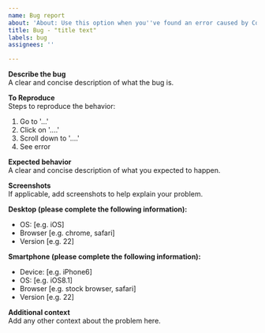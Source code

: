 ```yaml
---
name: Bug report
about: 'About: Use this option when you''ve found an error caused by Corporate UI.'
title: Bug - "title text"
labels: bug
assignees: ''

---
```


**Describe the bug**<br/>
A clear and concise description of what the bug is.

**To Reproduce**<br/>
Steps to reproduce the behavior:
1. Go to '...'
2. Click on '....'
3. Scroll down to '....'
4. See error

**Expected behavior**<br/>
A clear and concise description of what you expected to happen.

**Screenshots**<br/>
If applicable, add screenshots to help explain your problem.

**Desktop (please complete the following information):**<br/>
 - OS: [e.g. iOS]
 - Browser [e.g. chrome, safari]
 - Version [e.g. 22]

**Smartphone (please complete the following information):**<br/>
 - Device: [e.g. iPhone6]
 - OS: [e.g. iOS8.1]
 - Browser [e.g. stock browser, safari]
 - Version [e.g. 22]

**Additional context**<br/>
Add any other context about the problem here.
